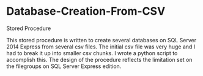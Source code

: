 # Database-Creation-From-CSV
Stored Procedure

This stored procedure is written to create several databases on SQL Server 2014 Express from several csv files.
The initial csv file was very huge and I had to break it up into smaller csv chunks. I wrote a python script to accomplish this.
The design of the procedure reflects the limitation set on the filegroups on SQL Server Express edition.
